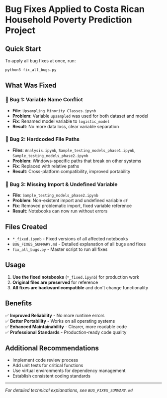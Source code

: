 # Bug Fixes Applied to Costa Rican Household Poverty Prediction Project

## Quick Start

To apply all bug fixes at once, run:
```bash
python3 fix_all_bugs.py
```

## What Was Fixed

### 🐛 Bug 1: Variable Name Conflict
- **File**: `Upsampling Minority Classes.ipynb`
- **Problem**: Variable `upsampled` was used for both dataset and model
- **Fix**: Renamed model variable to `logistic_model`
- **Result**: No more data loss, clear variable separation

### 🐛 Bug 2: Hardcoded File Paths  
- **Files**: `Analysis.ipynb`, `Sample_testing_models_phase1.ipynb`, `Sample_testing_models_phase2.ipynb`
- **Problem**: Windows-specific paths that break on other systems
- **Fix**: Replaced with relative paths
- **Result**: Cross-platform compatibility, improved portability

### 🐛 Bug 3: Missing Import & Undefined Variable
- **File**: `Sample_testing_models_phase2.ipynb`
- **Problem**: Non-existent import and undefined variable `df`
- **Fix**: Removed problematic import, fixed variable reference
- **Result**: Notebooks can now run without errors

## Files Created

- `*_fixed.ipynb` - Fixed versions of all affected notebooks
- `BUG_FIXES_SUMMARY.md` - Detailed explanation of all bugs and fixes
- `fix_all_bugs.py` - Master script to run all fixes

## Usage

1. **Use the fixed notebooks** (`*_fixed.ipynb`) for production work
2. **Original files are preserved** for reference
3. **All fixes are backward compatible** and don't change functionality

## Benefits

✅ **Improved Reliability** - No more runtime errors  
✅ **Better Portability** - Works on all operating systems  
✅ **Enhanced Maintainability** - Clearer, more readable code  
✅ **Professional Standards** - Production-ready code quality  

## Additional Recommendations

- Implement code review process
- Add unit tests for critical functions  
- Use virtual environments for dependency management
- Establish consistent coding standards

---

*For detailed technical explanations, see `BUG_FIXES_SUMMARY.md`*